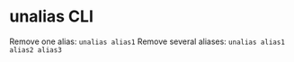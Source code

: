 # unalias CLI

Remove one alias: `unalias alias1`
Remove several aliases: `unalias alias1 alias2 alias3`
